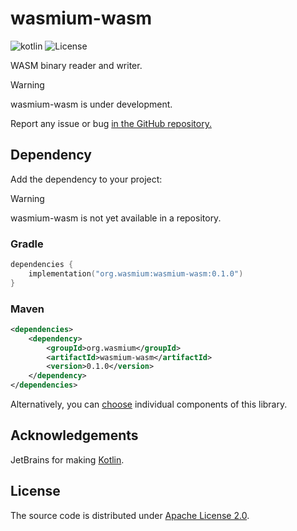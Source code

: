 # wasmium-wasm

![![kotlin](https://kotlinlang.org/)](https://img.shields.io/badge/kotlin--multiplatform-2.1.20-blue.svg?logo=kotlin) ![![License](https://github.com/wasmium/wasmium-wasm/blob/main/LICENSE.md)](https://img.shields.io/github/license/wasmium/wasmium-wasm)

WASM binary reader and writer.

> [!WARNING]
> wasmium-wasm is under development.
>
> Report any issue or bug <a href="https://github.com/wasmium/wasmium-wasm/issues">in the GitHub repository.</a>
>

## Dependency

Add the dependency to your project:

> [!WARNING]
> wasmium-wasm is not yet available in a repository.
>

### Gradle

```kotlin
dependencies {
    implementation("org.wasmium:wasmium-wasm:0.1.0")
}
```

### Maven

```xml
<dependencies>
    <dependency>
        <groupId>org.wasmium</groupId>
        <artifactId>wasmium-wasm</artifactId>
        <version>0.1.0</version>
    </dependency>
</dependencies>
```

Alternatively, you can [choose](publishing/bom/README.md) individual components of this library.

## Acknowledgements

JetBrains for making [Kotlin](https://kotlinlang.org).

## License

The source code is distributed under [Apache License 2.0](LICENSE.md).
